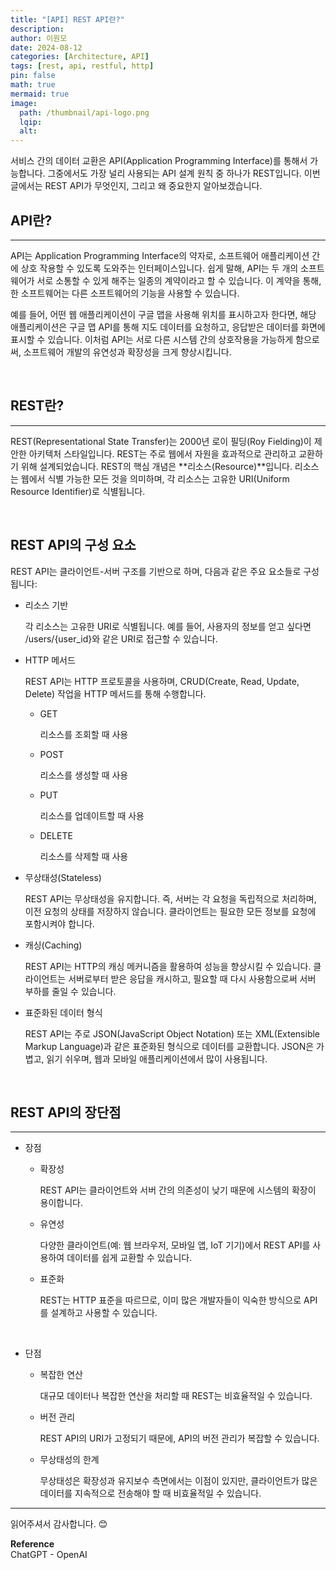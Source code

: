 ```yaml
---
title: "[API] REST API란?"
description: 
author: 이원모
date: 2024-08-12
categories: [Architecture, API]
tags: [rest, api, restful, http]
pin: false
math: true
mermaid: true
image:
  path: /thumbnail/api-logo.png
  lqip: 
  alt: 
---
```


서비스 간의 데이터 교환은 API(Application Programming Interface)를 통해서 가능합니다. 그중에서도 가장 널리 사용되는 API 설계 원칙 중 하나가 REST입니다. 이번 글에서는 REST API가 무엇인지, 그리고 왜 중요한지 알아보겠습니다.

## API란?
---
API는 Application Programming Interface의 약자로, 소프트웨어 애플리케이션 간에 상호 작용할 수 있도록 도와주는 인터페이스입니다. 쉽게 말해, API는 두 개의 소프트웨어가 서로 소통할 수 있게 해주는 일종의 계약이라고 할 수 있습니다. 이 계약을 통해, 한 소프트웨어는 다른 소프트웨어의 기능을 사용할 수 있습니다.

예를 들어, 어떤 웹 애플리케이션이 구글 맵을 사용해 위치를 표시하고자 한다면, 해당 애플리케이션은 구글 맵 API를 통해 지도 데이터를 요청하고, 응답받은 데이터를 화면에 표시할 수 있습니다. 이처럼 API는 서로 다른 시스템 간의 상호작용을 가능하게 함으로써, 소프트웨어 개발의 유연성과 확장성을 크게 향상시킵니다.

<br>

## REST란?
---
REST(Representational State Transfer)는 2000년 로이 필딩(Roy Fielding)이 제안한 아키텍처 스타일입니다. REST는 주로 웹에서 자원을 효과적으로 관리하고 교환하기 위해 설계되었습니다. REST의 핵심 개념은 **리소스(Resource)**입니다. 리소스는 웹에서 식별 가능한 모든 것을 의미하며, 각 리소스는 고유한 URI(Uniform Resource Identifier)로 식별됩니다.

<br>

REST API의 구성 요소
---
REST API는 클라이언트-서버 구조를 기반으로 하며, 다음과 같은 주요 요소들로 구성됩니다:

- 리소스 기반

  각 리소스는 고유한 URI로 식별됩니다. 예를 들어, 사용자의 정보를 얻고 싶다면 /users/{user_id}와 같은 URI로 접근할 수 있습니다.

- HTTP 메서드

  REST API는 HTTP 프로토콜을 사용하며, CRUD(Create, Read, Update, Delete) 작업을 HTTP 메서드를 통해 수행합니다.

  - GET

    리소스를 조회할 때 사용

  - POST

    리소스를 생성할 때 사용

  - PUT

    리소스를 업데이트할 때 사용

  - DELETE

    리소스를 삭제할 때 사용
  
- 무상태성(Stateless)

  REST API는 무상태성을 유지합니다. 즉, 서버는 각 요청을 독립적으로 처리하며, 이전 요청의 상태를 저장하지 않습니다. 클라이언트는 필요한 모든 정보를 요청에 포함시켜야 합니다.

- 캐싱(Caching)
  
  REST API는 HTTP의 캐싱 메커니즘을 활용하여 성능을 향상시킬 수 있습니다. 클라이언트는 서버로부터 받은 응답을 캐시하고, 필요할 때 다시 사용함으로써 서버 부하를 줄일 수 있습니다.

- 표준화된 데이터 형식

  REST API는 주로 JSON(JavaScript Object Notation) 또는 XML(Extensible Markup Language)과 같은 표준화된 형식으로 데이터를 교환합니다. JSON은 가볍고, 읽기 쉬우며, 웹과 모바일 애플리케이션에서 많이 사용됩니다.

<br>

## REST API의 장단점
---
- 장점

  - 확장성

    REST API는 클라이언트와 서버 간의 의존성이 낮기 때문에 시스템의 확장이 용이합니다.

  - 유연성

    다양한 클라이언트(예: 웹 브라우저, 모바일 앱, IoT 기기)에서 REST API를 사용하여 데이터를 쉽게 교환할 수 있습니다.

  - 표준화

    REST는 HTTP 표준을 따르므로, 이미 많은 개발자들이 익숙한 방식으로 API를 설계하고 사용할 수 있습니다.

<br>

- 단점

  - 복잡한 연산
    
    대규모 데이터나 복잡한 연산을 처리할 때 REST는 비효율적일 수 있습니다.

  - 버전 관리
  
    REST API의 URI가 고정되기 때문에, API의 버전 관리가 복잡할 수 있습니다.

  - 무상태성의 한계
  
    무상태성은 확장성과 유지보수 측면에서는 이점이 있지만, 클라이언트가 많은 데이터를 지속적으로 전송해야 할 때 비효율적일 수 있습니다.

---

읽어주셔서 감사합니다. 😊 

__Reference__  
ChatGPT - OpenAI